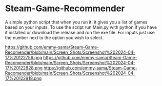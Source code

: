 # Steam-Game-Recommender

A simple python script that when you run it, it gives you a list of games based on your inputs.
To use the script run Main.py with python if you have it installed or download the release and run the exe file. 
For inputs just use the number next to the option you wish to select.

https://github.com/emmy-sama/Steam-Game-Recomender/blob/main/Screen_Shots/Screenshot%202024-04-17%20122756.png
https://github.com/emmy-sama/Steam-Game-Recomender/blob/main/Screen_Shots/Screenshot%202024-04-17%20122828.png
https://github.com/emmy-sama/Steam-Game-Recomender/blob/main/Screen_Shots/Screenshot%202024-04-17%20122918.png
